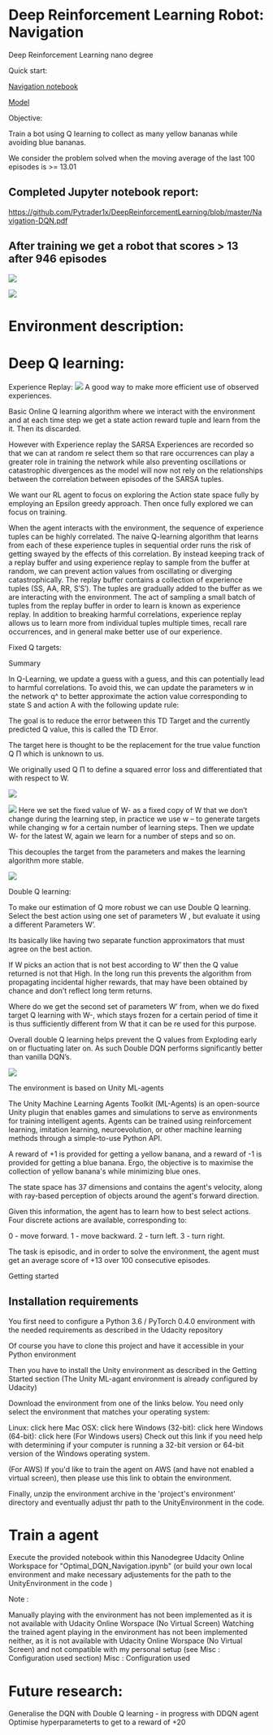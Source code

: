 # Deep Reinforcement Learning Robot: Navigation
Deep Reinforcement Learning nano degree

Quick start:

[Navigation notebook](https://github.com/Pytrader1x/DeepReinforcementLearning/blob/master/Optimal_DQN_Navigation.ipynb)


[Model](https://github.com/Pytrader1x/DeepReinforcementLearning/blob/master/model.py)


Objective:

Train a bot using Q learning to collect as many yellow bananas while avoiding blue bananas.

We consider the problem solved when the moving average of the last 100 episodes is >= 13.01

## Completed Jupyter notebook report:
https://github.com/Pytrader1x/DeepReinforcementLearning/blob/master/Navigation-DQN.pdf

## After training we get a robot that scores > 13 after 946 episodes
![](Deep_RL_dqn.gif)

![](Result_episodic_scores.jpg)
# Environment description:


# Deep Q learning:
Experience Replay:
![](experience_replay.png)
A good way to make more efficient use of observed experiences. 

Basic Online Q learning algorithm where we interact with the environment and at each time step we get a state action reward tuple and learn from the it. Then its discarded.

However with Experience replay the SARSA Experiences are recorded so that we can at random re select them so that rare occurrences can play a greater role in training the network while also preventing oscillations or catastrophic divergences as the model will now not rely on the relationships between the correlation between episodes of the SARSA tuples.


We want our RL agent to focus on exploring the Action state space fully by employing an Epsilon greedy approach. Then once fully explored we can focus on training.

When the agent interacts with the environment, the sequence of experience tuples can be highly correlated. The naive Q-learning algorithm that learns from each of these experience tuples in sequential order runs the risk of getting swayed by the effects of this correlation. By instead keeping track of a replay buffer and using experience replay to sample from the buffer at random, we can prevent action values from oscillating or diverging catastrophically.
The replay buffer contains a collection of experience tuples (SS, AA, RR, S′S′). The tuples are gradually added to the buffer as we are interacting with the environment.
The act of sampling a small batch of tuples from the replay buffer in order to learn is known as experience replay. In addition to breaking harmful correlations, experience replay allows us to learn more from individual tuples multiple times, recall rare occurrences, and in general make better use of our experience.

Fixed Q targets:

Summary
 
In Q-Learning, we update a guess with a guess, and this can potentially lead to harmful correlations. To avoid this, we can update the parameters w in the network q^ to better approximate the action value corresponding to state S and action A with the following update rule:



The goal is to reduce the error between this TD Target and the currently predicted Q value, this is called the TD Error.

The target here is thought to be the replacement for the true value function Q Π which is unknown to us.

We originally used Q Π to define a squared error loss and differentiated that with respect to W.

![](TD_Sarsa.png)


![](td_sarsa2.png)
Here we set the fixed value of W- as a fixed copy of W that we don’t change during the learning step, in practice we use w – to generate targets while changing w for a certain number of learning steps. Then we update W- for the latest W, again we learn for a number of steps and so on.

This decouples the target from the parameters and makes the learning algorithm more stable.

![](decoupled_dqn.png)


Double Q learning:

To make our estimation of Q more robust we can use Double Q learning. Select the best action using one set of parameters W , but evaluate it using a different Parameters W’.

Its basically like having two separate function approximators that must agree on the best action.

If W picks an action that is not best according to W’ then the Q value returned is not that High.
In the long run this prevents the algorithm from propagating incidental higher rewards, that may have been obtained by chance and don’t reflect long term returns.

Where do we get the second set of parameters W’ from, when we do fixed target Q learning with W-, which stays frozen for a certain period of time it is thus sufficiently different from W that it can be re used for this purpose.

Overall double Q learning helps prevent the Q values from Exploding early on or fluctuating later on. As such Double DQN performs significantly better than vanilla DQN’s.



![](dqn.png)


The environment is based on Unity ML-agents

The Unity Machine Learning Agents Toolkit (ML-Agents) is an open-source Unity plugin that enables games and simulations to serve as environments for training intelligent agents. Agents can be trained using reinforcement learning, imitation learning, neuroevolution, or other machine learning methods through a simple-to-use Python API.

A reward of +1 is provided for getting a yellow banana, and a reward of -1 is provided for getting a blue banana. Ergo, the objective is to maximise the collection of yellow banana's while minimizing blue ones.

The state space has 37 dimensions and contains the agent's velocity, along with ray-based perception of objects around the agent's forward direction.

Given this information, the agent has to learn how to best select actions. Four discrete actions are available, corresponding to:

0 - move forward.
1 - move backward.
2 - turn left.
3 - turn right.

The task is episodic, and in order to solve the environment, the agent must get an average score of +13 over 100 consecutive episodes.



Getting started

## Installation requirements

You first need to configure a Python 3.6 / PyTorch 0.4.0 environment with the needed requirements as described in the Udacity repository

Of course you have to clone this project and have it accessible in your Python environment

Then you have to install the Unity environment as described in the Getting Started section (The Unity ML-agant environment is already configured by Udacity)

Download the environment from one of the links below. You need only select the environment that matches your operating system:

Linux: click here
Mac OSX: click here
Windows (32-bit): click here
Windows (64-bit): click here
(For Windows users) Check out this link if you need help with determining if your computer is running a 32-bit version or 64-bit version of the Windows operating system.

(For AWS) If you'd like to train the agent on AWS (and have not enabled a virtual screen), then please use this link to obtain the environment.

Finally, unzip the environment archive in the 'project's environment' directory and eventually adjust thr path to the UnityEnvironment in the code.

# Train a agent

Execute the provided notebook within this Nanodegree Udacity Online Workspace for "Optimal_DQN_Navigation.ipynb" (or build your own local environment and make necessary adjustements for the path to the UnityEnvironment in the code )

Note :

Manually playing with the environment has not been implemented as it is not available with Udacity Online Worspace (No Virtual Screen)
Watching the trained agent playing in the environment has not been implemented neither, as it is not available with Udacity Online Worspace (No Virtual Screen) and not compatible with my personal setup (see Misc : Configuration used section)
Misc : Configuration used


# Future research:

Generalise the DQN with Double Q learning - in progress with DDQN agent
Optimise hyperparameterts to get to a reward of +20
